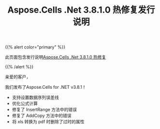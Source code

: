 ﻿---
title: Aspose.Cells .Net 3.8.1.0 热修复发行说明
type: docs
weight: 210
url: /zh/net/aspose-cells-net-3-8-1-0-hot-fix-release-notes/
---
{{% alert color="primary" %}} 

此页面包含发行说明[Aspose.Cells .Net 3.8.1.0 热修复](https://downloads.aspose.com/cells/net/new-releases/aspose.cells-.net-3.8.1.0-hot-fix/)

{{% /alert %}} 

亲爱的客户，

我们发布了Aspose.Cells for .NET v3.8.1！

- 支持设置数据序列误差线
- 优化公式计算
- 修复了 InsertRange 方法中的错误
- 修复了 AddCopy 方法中的错误
- 将 xls 转换为 pdf 时删除了过时的属性

